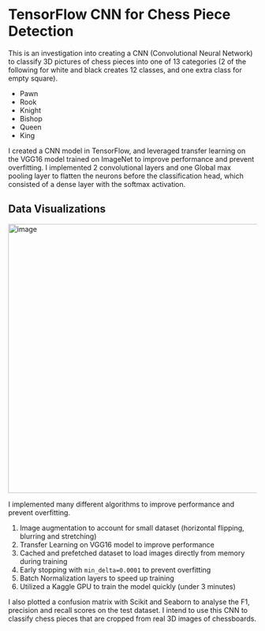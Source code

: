 # TensorFlow CNN for Chess Piece Detection

This is an investigation into creating a CNN (Convolutional Neural Network) to classify 3D pictures of chess pieces into one of 13 categories (2 of the following for white and black creates 12 classes, and one extra class for empty square).

- Pawn
- Rook
- Knight
- Bishop
- Queen
- King

I created a CNN model in TensorFlow, and leveraged transfer learning on the VGG16 model trained on ImageNet to improve performance and prevent overfitting. I implemented 2 convolutional layers and one Global max pooling layer to flatten the neurons before the classification head, which consisted of a dense layer with the softmax activation.

## Data Visualizations
<img width="546" alt="image" src="https://github.com/ragizaki/ChessPieceDetection/assets/43770239/acbb3788-a151-4b32-8c58-b8ab2fc9fb1a">


I implemented many different algorithms to improve performance and prevent overfitting.

1. Image augmentation to account for small dataset (horizontal flipping, blurring and stretching)
2. Transfer Learning on VGG16 model to improve performance
3. Cached and prefetched dataset to load images directly from memory during training
4. Early stopping with `min_delta=0.0001` to prevent overfitting
5. Batch Normalization layers to speed up training
6. Utilized a Kaggle GPU to train the model quickly (under 3 minutes)

I also plotted a confusion matrix with Scikit and Seaborn to analyse the F1, precision and recall scores on the test dataset. I intend to use this CNN to classify chess pieces that are cropped from real 3D images of chessboards.
